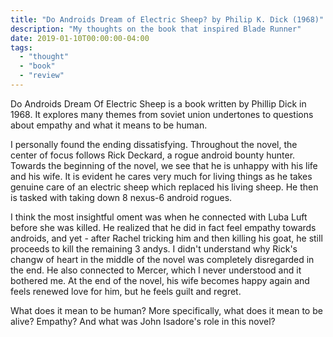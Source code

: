 ```yaml
---
title: "Do Androids Dream of Electric Sheep? by Philip K. Dick (1968)"
description: "My thoughts on the book that inspired Blade Runner"
date: 2019-01-10T00:00:00-04:00
tags:
  - "thought"
  - "book"
  - "review"
---
```


Do Androids Dream Of Electric Sheep is a book written by Phillip Dick in 1968. It explores many themes from soviet union undertones to questions about empathy and what it means to be human.

I personally found the ending dissatisfying. Throughout the novel, the center of focus follows Rick Deckard, a rogue android bounty hunter. Towards the beginning of the novel, we see that he is unhappy with his life and his wife. It is evident he cares very much for living things as he takes genuine care of an electric sheep which replaced his living sheep. He then is tasked with taking down 8 nexus-6 android rogues.

I think the most insightful oment was when he connected with Luba Luft before she was killed. He realized that he did in fact feel empathy towards androids, and yet - after Rachel tricking him and then killing his goat, he still proceeds to kill the remaining 3 andys. I didn't understand why Rick's changw of heart in the middle of the novel was completely disregarded in the end. He also connected to Mercer, which I never understood and it bothered me. At the end of the novel, his wife becomes happy again and feels renewed love for him, but he feels guilt and regret.

What does it mean to be human? More specifically, what does it mean to be alive? Empathy? And what was John Isadore's role in this novel?
